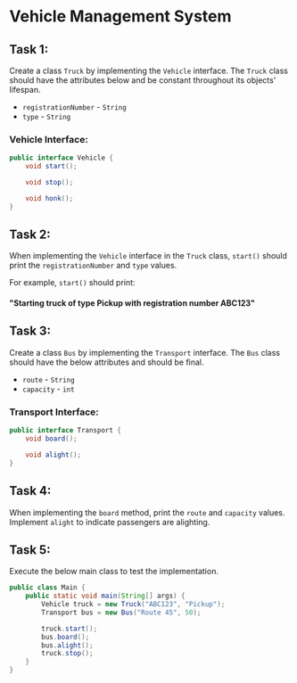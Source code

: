 # Vehicle Management System

## Task 1:

Create a class `Truck` by implementing the `Vehicle` interface. The `Truck` class should have the attributes below and
be constant throughout its objects' lifespan.

* `registrationNumber` - `String`
* `type` - `String`

### Vehicle Interface:

```java
public interface Vehicle {
    void start();

    void stop();

    void honk();
}
```

## Task 2:

When implementing the `Vehicle` interface in the `Truck` class, `start()` should print the `registrationNumber`
and `type` values.

For example, `start()` should print:

#### "Starting truck of type Pickup with registration number ABC123"

## Task 3:

Create a class `Bus` by implementing the `Transport` interface. The `Bus` class should have the below attributes and
should be final.

* `route` - `String`
* `capacity` - `int`

### Transport Interface:

```java
public interface Transport {
    void board();

    void alight();
}
```

## Task 4:

When implementing the `board` method, print the `route` and `capacity` values. Implement `alight` to indicate passengers
are alighting.

## Task 5:

Execute the below main class to test the implementation.

```java
public class Main {
    public static void main(String[] args) {
        Vehicle truck = new Truck("ABC123", "Pickup");
        Transport bus = new Bus("Route 45", 50);

        truck.start();
        bus.board();
        bus.alight();
        truck.stop();
    }
}
```
